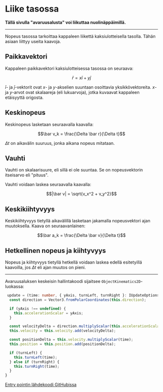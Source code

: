 # Liike tasossa

**Tällä sivulla "avaruusalusta" voi liikuttaa nuolinäppäimillä.**

<hr />

Nopeus tasossa tarkoittaa kappaleen liikettä kaksiulotteisella
tasolla. Tähän asiaan liittyy useita kaavoja.

## Paikkavektori

Kappaleen paikkavektori kaksiulotteisessa tasossa on seuraava:

$$\bar r = x \bar i + y \bar j$$

$\bar i$- ja $\bar j$-vektorit ovat $x$- ja $y$-akselien suuntaan
osoittavia yksikkövektoreita. $x$- ja $y$-arvot ovat skalaareja
(eli lukuarvoja), jotka kuvaavat kappaleen etäisyyttä origosta.

## Keskinopeus

Keskinopeus lasketaan seuraavalla kaavalla:

$$\bar v_k = \frac{\Delta \bar r}{\Delta t}$$

$\Delta t$ on aikavälin suuruus, jonka aikana nopeus mitataan.

## Vauhti

Vauhti on skalaarisuure, eli sillä ei ole suuntaa. Se on
nopeusvektorin itseisarvo eli "pituus".

Vauhti voidaan laskea seuraavalla kaavalla:

$$|\bar v| = \sqrt{v_x^2 + v_y^2}$$

## Keskikiihtyvyys

Keskikiihtyvyys tietyllä aikavälillä lasketaan jakamalla
nopeusvektori ajan muutoksella. Kaava on seuraavanlainen:

$$\bar a_k = \frac{\Delta \bar v}{\Delta t}$$

## Hetkellinen nopeus ja kiihtyvyys

Nopeus ja kiihtyvyys tietyllä hetkellä voidaan laskea edellä
esitetyillä kaavoilla, jos $\Delta t$ eli ajan muutos on pieni.

<hr />

Avaruusaluksen keskeisin hallintakoodi sijaitsee
`ObjectKinematics2D`-luokassa:

```typescript
 update = (time: number, { yAxis, turnLeft, turnRight }: IUpdateOptions) => {
  const direction = Vector3.fromPolarCoordinates(this.direction);

  if (yAxis !== undefined) {
    this.accelerationScalar = yAxis;
  }

  const velocityDelta = direction.multiplyScalar(this.accelerationScalar * time);
  this.velocity = this.velocity.add(velocityDelta);

  const positionDelta = this.velocity.multiplyScalar(time);
  this.position = this.position.add(positionDelta);

  if (turnLeft) {
    this.turnLeft(time);
  } else if (turnRight) {
    this.turnRight(time);
  }
}
```

[Entry pointin lähdekoodi GitHubissa](https://github.com/mkkekkonen/TS-Math/blob/master/math/src/entryPoints/2_1_1_planarvelocity.ts)
